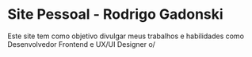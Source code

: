 # Site Pessoal - Rodrigo Gadonski

Este site tem como objetivo divulgar meus trabalhos e habilidades como Desenvolvedor Frontend e UX/UI Designer o/
